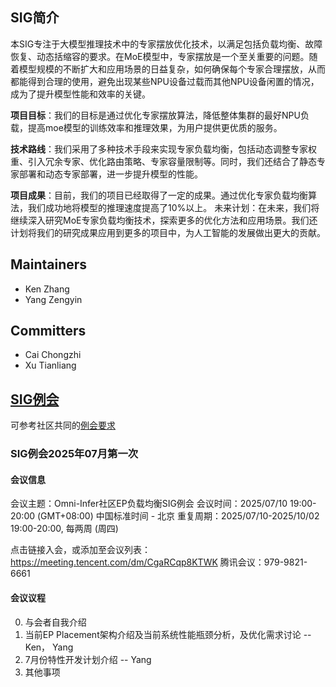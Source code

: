 ## SIG简介

本SIG专注于大模型推理技术中的专家摆放优化技术，以满足包括负载均衡、故障恢复、动态括缩容的要求。在MoE模型中，专家摆放是一个至关重要的问题。随着模型规模的不断扩大和应用场景的日益复杂，如何确保每个专家合理摆放，从而都能得到合理的使用，避免出现某些NPU设备过载而其他NPU设备闲置的情况，成为了提升模型性能和效率的关键。

**项目目标**：我们的目标是通过优化专家摆放算法，降低整体集群的最好NPU负载，提高moe模型的训练效率和推理效果，为用户提供更优质的服务。

**技术路线**：我们采用了多种技术手段来实现专家负载均衡，包括动态调整专家权重、引入冗余专家、优化路由策略、专家容量限制等。同时，我们还结合了静态专家部署和动态专家部署，进一步提升模型的性能。

**项目成果**：目前，我们的项目已经取得了一定的成果。通过优化专家负载均衡算法，我们成功地将模型的推理速度提高了10%以上。
未来计划：在未来，我们将继续深入研究MoE专家负载均衡技术，探索更多的优化方法和应用场景。我们还计划将我们的研究成果应用到更多的项目中，为人工智能的发展做出更大的贡献。

## Maintainers

* Ken Zhang 
* Yang Zengyin 

## Committers

* Cai Chongzhi
* Xu Tianliang


## [SIG例会](meetings/sig-ep-placement/)

可参考社区共同的[例会要求](meetings/sig-meetings-requirement.md)

### SIG例会2025年07月第一次

#### 会议信息
会议主题：Omni-Infer社区EP负载均衡SIG例会
会议时间：2025/07/10 19:00-20:00 (GMT+08:00) 中国标准时间 - 北京
重复周期：2025/07/10-2025/10/02 19:00-20:00, 每两周 (周四)

点击链接入会，或添加至会议列表：
https://meeting.tencent.com/dm/CgaRCqp8KTWK
腾讯会议：979-9821-6661

#### 会议议程
0. 与会者自我介绍
1. 当前EP Placement架构介绍及当前系统性能瓶颈分析，及优化需求讨论 -- Ken， Yang
2. 7月份特性开发计划介绍 -- Yang
3. 其他事项